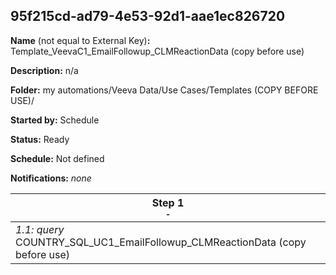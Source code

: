 ## 95f215cd-ad79-4e53-92d1-aae1ec826720

**Name** (not equal to External Key)**:** Template_VeevaC1_EmailFollowup_CLMReactionData (copy before use)

**Description:** n/a

**Folder:** my automations/Veeva Data/Use Cases/Templates (COPY BEFORE USE)/

**Started by:** Schedule

**Status:** Ready

**Schedule:** Not defined

**Notifications:** _none_


| Step 1<br>_<small>-</small>_ |
| --- |
| _1.1: query_<br>COUNTRY_SQL_UC1_EmailFollowup_CLMReactionData (copy before use) |
